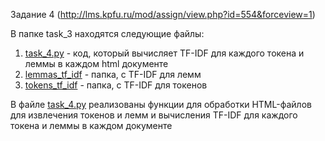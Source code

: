 Задание 4 (http://lms.kpfu.ru/mod/assign/view.php?id=554&forceview=1)

В папке task_3 находятся следующие файлы:
1. [task_4.py](task_4.py) - код, который вычисляет TF-IDF для каждого токена и леммы в каждом html документе 
2. [lemmas_tf_idf](lemmas_tf_idf) - папка, c TF-IDF для лемм
3. [tokens_tf_idf](tokens_tf_idf) - папка, c TF-IDF для токенов


В файле [task_4.py](task_4.py) реализованы функции для обработки HTML-файлов для извлечения токенов и лемм и вычисления TF-IDF для каждого токена и леммы в каждом документе